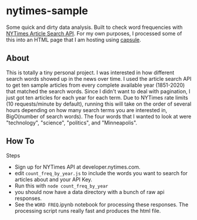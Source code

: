 # nytimes-sample
Some quick and dirty data analysis.  Built to check word frequencies with [NYTimes Article Search API](https://developer.nytimes.com/docs/articlesearch-product/1/overview).  For my own purposes, I processed some of this into an HTML page that I am hosting using [capsule](https://capsule.click/playback/1613952515186).  

## About

This is totally a tiny personal project.  I was interested in how different search words showed up in the news over time.  I used the article search API to get ten sample articles from every complete available year (1851-2020) that matched the search words.  Since I didn't want to deal with pagination, I just got ten articles for each year for each term.  Due to NYTimes rate limits (10 requests/minute by default), running this will take on the order of several hours depending on how many search terms you are interested in, BigO(number of search words).  The four words that I wanted to look at were "technology", "science", "politics", and "Minneapolis".  

## How To

Steps
* Sign up for NYTimes API at developer.nytimes.com. 
* edit `count_freq_by_year.js` to include the words you want to search for articles about and your API Key.
* Run this with `node count_freq_by_year`
* you should now have a data directory with a bunch of raw api responses.  
* See the `WORD FREQ`.ipynb notebook for processing these responses.  The processing script runs really fast and produces the html file.


